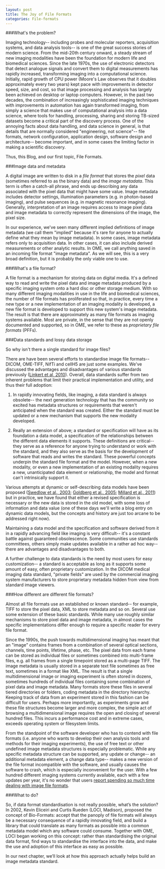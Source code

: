 ```yaml
---
layout: post
title: The Joy of File Formats
categories: File-formats
---
```


###What's the problem?

Imaging technology-- including probes and molecular reporters, acquisition
systems, and data analysis tools-- is one of the great success stories of
modern science. From the mid-20th century onward, a steady stream of new
imaging modalities have been the foundation for modern life and biomedical
sciences. Since the late 1970s, the use of electronic detectors that detect
analogue signals and convert them to digital measurements has rapidly
increased, transforming imaging into a computational science. Initially, rapid
growth of CPU power (Moore's Law observes that it doubles approximately every
two years) kept pace with improvements in detector speed, size, and cost, so
that image processing and analysis has largely been achieved on desktop or
laptop computers. However, in the past two decades, the combination of
increasingly sophisticated imaging techniques with improvements in automation
has again transformed imaging, from simply a science that makes use of
computational analysis into a data science, where tools for handling,
processing, sharing and storing TB-sized datasets become a critical part of
the discovery process. One of the annoying facts about data handling, and data
science in general, is that details that are normally considered "engineering,
not science"-- file formats, network configuration, application design,
software design and architecture-- become important, and in some cases the
limiting factor in making a scientific discovery.

Thus, this Blog, and our first topic, File Formats.

###Image data and metadata

A digital image are written to disk in a *file format* that stores the *pixel*
data (sometimes referred to as the binary data) and the *image metadata*. This
term is often a catch-all phrase, and ends up describing any data associated
with the pixel data that might have some value. Image metadata includes
detector settings, illumination parameters (e.g. in photon-based imaging), and
pulse sequences (e.g. in magnetic resonance imaging). Generally,
interpretation of an image requires access to image pixel data and image
metadata to correctly represent the dimensions of the image, the pixel size.

In our experience, we've seen many different implied definitions of image
metadata (we call them "implied" because it's rare for anyone to actually
define what they mean by image metadata). In some cases, image metadata
refers only to acquisition data. In other cases, it can also include derived
measurements or other analytic results. In OME, we call anything saved in an
incoming file format "image metadata". As we will see, this is a very broad
definition, but it is probably the only viable one to use.

###What's a file format?

A file format is a mechanism for storing data on digital media. It's a defined
way to read and write the pixel data and image metadata produced by a specific
imaging system onto a hard disc or other storage medium. With so many
different imaging modalities in use in the life and biomedical sciences, the
number of file formats has proliferated so that, in practice, every time a new
type or a new implementation of an imaging modality is developed, a new file
format is developed to support this new system's image metadata. The result is
that there are approximately as many file formats as imaging systems
available. Most are private, in the sense that they are not openly documented 
and supported, so in OME, we refer to these as *proprietary file formats*
(PFFs).

###Data standards and lossy data storage

So why isn't there a single standard for image files?

There are have been several efforts to standardise image file formats-- DICOM,
OME-TIFF, NifTi and cellH5 are just some examples.  We've discussed the
advantages and disadvantages of various standards previously
([Linkert et al, 2010](http://jcb.rupress.org/content/189/5/777l)). Overall,
data standards suffer from two inherent problems that limit their practical
implementation and utility, and thus their full adoption:

1. In rapidly innovating fields, like imaging, a data standard is always
   obsolete-- the next generation technology that has the community so excited
   has metadata structures or requirements that weren't anticipated when the
   standard was created. Either the standard must be updated or a new
   mechanism that supports the new modality developed.

2. Really an extension of above; a standard or specification will have as its
   foundation a data model, a specification of the relationships between the
   different data elements it supports. These definitions are critical-- they
   serve as a reference for anyone trying to understand or work with the
   standard, and they also serve as the basis for the development of software
   that reads and writes the standard. These powerful concepts underpin the
   standard file format and the model. However, when a new modality, or even a
   new implementation of an existing modality requires a new, unanticipated
   data element or relationship, the model and format can't intrinsically
   support it.

Various attempts at dynamic or self-describing data models have been proposed
([Swedlow et al., 2003](http://www.sciencemag.org/content/300/5616/100.long);
[Goldberg et al., 2005](http://genomebiology.com/content/6/5/R47);
[Millard et al.,
2011](http://www.nature.com/nmeth/journal/v8/n6/full/nmeth.1600.html)) but in
practice, we have found that either a revised specification is necessary or
the new data is stored in the old model, with some loss of information and
data value (one of these days we'll write a blog entry on dynamic data models,
but the concepts and history are just too arcane to be addressed right now).

Maintaining a data model and the specification and software derived from it in
a rapidly advancing field like imaging is very difficult-- it's a constant
battle against guaranteed obsolescence. Some communities use standards
committees, others simply make updates available in a rather ad hoc way--
there are advantages and disadvantages to both. 

A further challenge to data standards is the need by most users for easy
customization-- a standard is acceptable as long as it supports some amount of
easy, often proprietary customization. In the DICOM medical imaging data
standard, "private fields" are used by the commercial imaging system
manufacturers to store proprietary metadata hidden from view from standard
image viewers.

###How different are different file formats?

Almost all file formats use an established or known standard-- for example,
TIFF to store the pixel data, XML to store metadata and so on. Several use
some extension of these basic standards. While many use roughly similar
mechanisms to store pixel data and image metadata, in almost cases the
specific implementations differ enough to require a specific reader for every
file format.

Since the 1990s, the push towards multidimensional imaging has meant that an
"image" contains frames from a combination of several optical sections,
channels, time points, lifetime, phase, etc. The pixel data from each frame
can be stored as individual files or sometimes combined into multi-frame
files, e.g. all frames from a single timepoint stored as a multi-page TIFF.
The image metadata is usually stored in a separate text file sometimes as free
text, sometimes in a format like XML. The result is that a single
multidimensional image or imaging experiment is often stored in dozens,
sometimes hundreds of individual files containing some combination of pixel
data and image metadata. Many formats store these files in several tiered
directories or folders, coding metadata in the directory hierarchy. Keeping
track of data from an experiment stored in this fashion can be difficult for
users. Perhaps more importantly, as experiments grow and these file structures
become larger and more complex, the simple act of browsing a multidimensional
image requires the open and closing of several hundred files. This incurs a
performance cost and in extreme cases, exceeds operating system or filesystem
limits. 

From the standpoint of the software developer who has to contend with file
formats (i.e. anyone who wants to develop their own analysis tools and methods
for their imaging experiments), the use of free text or other undefined image
metadata structures is especially problematic. While any specific metadata
structure can be supported, any update or change-- an additional metadata
element, a change data type-- makes a new version of the file format
incompatible with the software, and usually causes the software to crash,
which is especially inconvenient for the user. With a few hundred different
imaging systems currently available, each with a few updates per year, it's no
wonder that users [report spending so much time dealing with image file formats](http://www.eurobioimaging.eu/sites/default/files/D11.1%20State%20of%20the%20art%20and%20community%20requirements%20in%20Biomedical%20Image%20Analysis,%20Storage%20and%20Remote%20%20Access.pdf).

###What to do?

So, if data format standardisation is not really possible, what’s the
solution? In 2002, Kevin Eliceiri and Curtis Rueden (LOCI, Madison), proposed
the concept of Bio-Formats: accept that the panoply of file formats will
always be a necessary consequence of a rapidly innovating field, and build a
library that could translate as many formats as possible into a common
metadata model which any software could consume. Together with OME, LOCI began
working on this concept: rather than standardising the original data format,
find ways to standardise the interface into the data, and make the use and
adoption of this interface as easy as possible.  

In our next chapter, we’ll look at how this approach actually helps build an
image metadata standard.

